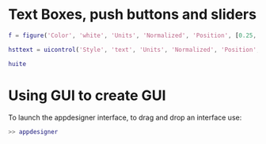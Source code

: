 # Text Boxes, push buttons and sliders

```matlab
f = figure('Color', 'white', 'Units', 'Normalized', 'Position', [0.25, 0.5, 0.35, 0.3]);

hsttext = uicontrol('Style', 'text', 'Units', 'Normalized', 'Position', [0.4, 0.6, 0.2, 0.2], 'String', 'Enter some text below');

huite
```

# Using GUI to create GUI

To launch the appdesigner interface, to drag and drop an interface use:

```matlab
>> appdesigner
```
